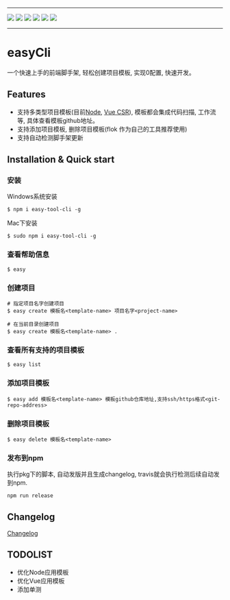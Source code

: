 <hr>
<p>
  <a><img src="https://img.shields.io/github/issues/NuoHui/easy-cli.svg" /></a>
  <a><img src="https://img.shields.io/github/forks/NuoHui/easy-cli.svg"  /></a>
  <a><img src="https://img.shields.io/github/stars/NuoHui/easy-cli.svg"  /></a>
  <a><img src="https://img.shields.io/badge/license-MIT-brightgreen.svg" /></a>
  <a><img src="https://img.shields.io/badge/build-passing-green.svg" /></a>
  <a><img src="https://img.shields.io/npm/v/easy-tool-cli.svg" /></a>
</p>
<hr>

# easyCli

一个快速上手的前端脚手架, 轻松创建项目模板, 实现0配置, 快速开发。

## Features

- 支持多类型项目模板(目前[Node](https://github.com/NuoHui/node_code_constructor), [Vue CSR](https://github.com/NuoHui/vue_code_constructor)), 模板都会集成代码扫描, 工作流等, 具体查看模板github地址。
- 支持添加项目模板, 删除项目模板(flok 作为自己的工具推荐使用)
- 支持自动检测脚手架更新

## Installation & Quick start

### 安装

Windows系统安装
```
$ npm i easy-tool-cli -g
```

Mac下安装
```
$ sudo npm i easy-tool-cli -g
```

### 查看帮助信息

```
$ easy
```


### 创建项目

```
# 指定项目名字创建项目
$ easy create 模板名<template-name> 项目名字<project-name>

# 在当前目录创建项目
$ easy create 模板名<template-name> .
```

### 查看所有支持的项目模板

```
$ easy list
```

### 添加项目模板

```
$ easy add 模板名<template-name> 模板github仓库地址,支持ssh/https格式<git-repo-address>
```

### 删除项目模板

```
$ easy delete 模板名<template-name>
```

### 发布到npm

执行pkg下的脚本, 自动发版并且生成changelog, travis就会执行检测后续自动发到npm.
```
npm run release
```


## Changelog

[Changelog](https://github.com/NuoHui/easy-cli/blob/master/CHANGELOG.md)

## TODOLIST

- 优化Node应用模板
- 优化Vue应用模板
- 添加单测
